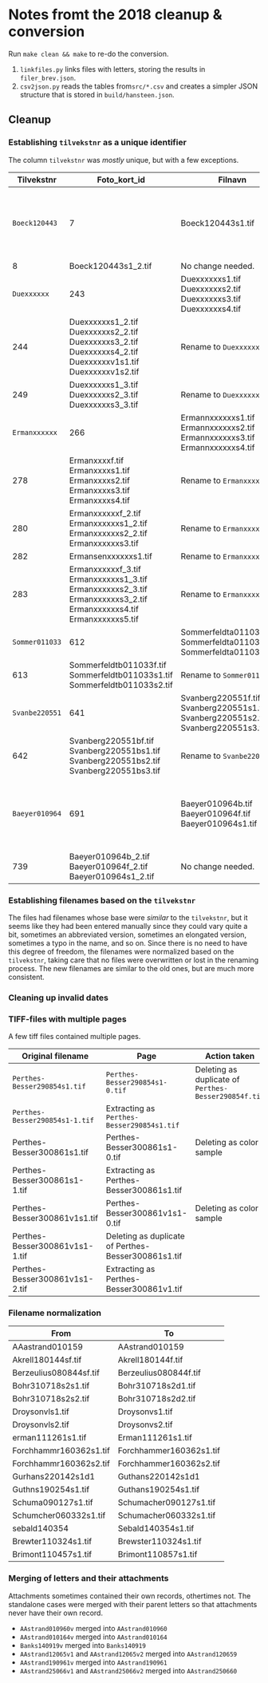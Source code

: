 # Notes fromt the 2018 cleanup & conversion

Run `make clean && make` to re-do the conversion.

1. `linkfiles.py` links files with letters, storing the results in `filer_brev.json`.
2. `csv2json.py` reads the tables from`src/*.csv` and creates a simpler JSON structure
   that is stored in `build/hansteen.json`.

## Cleanup

### Establishing `tilvekstnr` as a unique identifier

The column `tilvekstnr` was *mostly* unique, but with a few exceptions.

Tilvekstnr | Foto_kort_id | Filnavn | Action taken
---|---|---|---
`Boeck120443` | 7 | Boeck120443s1.tif | Delete. This is the same letter as 8 and there is no difference in the description.
| 8 | Boeck120443s1_2.tif | No change needed.
`Duexxxxxx` | 243 | Duexxxxxxs1.tif<br>Duexxxxxxs2.tif<br>Duexxxxxxs3.tif<br>Duexxxxxxs4.tif | Rename to `Duexxxxxx_1`
| 244 | Duexxxxxxs1_2.tif<br>Duexxxxxxs2_2.tif<br>Duexxxxxxs3_2.tif<br>Duexxxxxxs4_2.tif<br>Duexxxxxxv1s1.tif<br>Duexxxxxxv1s2.tif | Rename to `Duexxxxxx_2`
| 249 | Duexxxxxxs1_3.tif<br>Duexxxxxxs2_3.tif<br>Duexxxxxxs3_3.tif | Rename to `Duexxxxxx_3`
`Ermanxxxxxx` | 266 | Ermannxxxxxxs1.tif<br>Ermannxxxxxxs2.tif<br>Ermannxxxxxxs3.tif<br>Ermannxxxxxxs4.tif | Rename to `Ermanxxxxxx_1`
| 278 | Ermanxxxxf.tif<br>Ermanxxxxs1.tif<br>Ermanxxxxs2.tif<br>Ermanxxxxs3.tif<br>Ermanxxxxs4.tif | Rename to `Ermanxxxxxx_2`
| 280 | Ermanxxxxxxf_2.tif<br>Ermanxxxxxxs1_2.tif<br>Ermanxxxxxxs2_2.tif<br>Ermanxxxxxxs3.tif | Rename to `Ermanxxxxxx_3`
| 282 | Ermansenxxxxxxs1.tif | Rename to `Ermanxxxxxx_4`
| 283 | Ermanxxxxxxf_3.tif<br>Ermanxxxxxxs1_3.tif<br>Ermanxxxxxxs2_3.tif<br>Ermanxxxxxxs3_2.tif<br>Ermanxxxxxxs4.tif<br>Ermanxxxxxxs5.tif  | Rename to `Ermanxxxxxx_5`
`Sommer011033` | 612 | Sommerfeldta011033s1.tif<br>Sommerfeldta011033s2.tif<br>Sommerfeldta011033s3.tif | Rename to `Sommer011033_1`
| 613 | Sommerfeldtb011033f.tif<br>Sommerfeldtb011033s1.tif<br>Sommerfeldtb011033s2.tif | Rename to `Sommer011033_2` 
`Svanbe220551` | 641 | Svanberg220551f.tif<br>Svanberg220551s1.tif<br>Svanberg220551s2.tif<br>Svanberg220551s3.tif | Rename to `Svanbe220551_1`
| 642 | Svanberg220551bf.tif<br>Svanberg220551bs1.tif<br>Svanberg220551bs2.tif<br>Svanberg220551bs3.tif | Rename to `Svanbe220551_2`
`Baeyer010964` | 691 | Baeyer010964b.tif<br>Baeyer010964f.tif<br>Baeyer010964s1.tif | Delete. This is the same letter as 691 and there is no difference in the description.
| 739 | Baeyer010964b_2.tif<br>Baeyer010964f_2.tif<br>Baeyer010964s1_2.tif | No change needed.

### Establishing filenames based on the `tilvekstnr`

The files had filenames whose base were *similar* to the `tilvekstnr`, but it seems like they had been entered manually since they could vary quite a bit, sometimes an abbreviated
version, sometimes an elongated version, sometimes a typo in the name, and so on.
Since there is no need to have this degree of freedom, the filenames were normalized based on the `tilvekstnr`, taking care that no files were overwritten or lost in the renaming process.
The new filenames are similar to the old ones, but are much more consistent.

### Cleaning up invalid dates



### TIFF-files with multiple pages

A few tiff files contained multiple pages.

Original filename | Page | Action taken
---|---|---
`Perthes-Besser290854s1.tif` | `Perthes-Besser290854s1-0.tif` | Deleting as duplicate of `Perthes-Besser290854f.tif`
 | `Perthes-Besser290854s1-1.tif` | Extracting as `Perthes-Besser290854s1.tif`
Perthes-Besser300861s1.tif | Perthes-Besser300861s1-0.tif | Deleting as color sample
 | Perthes-Besser300861s1-1.tif | Extracting as Perthes-Besser300861s1.tif
Perthes-Besser300861v1s1.tif | Perthes-Besser300861v1s1-0.tif | Deleting as color sample
| Perthes-Besser300861v1s1-1.tif | Deleting as duplicate of Perthes-Besser300861s1.tif
| Perthes-Besser300861v1s1-2.tif | Extracting as Perthes-Besser300861v1.tif

### Filename normalization

From | To
----|----
AAastrand010159 | AAstrand010159
Akrell180144sf.tif | Akrell180144f.tif
Berzeulius080844sf.tif | Berzeulius080844f.tif
Bohr310718s2s1.tif | Bohr310718s2d1.tif
Bohr310718s2s2.tif | Bohr310718s2d2.tif
Droysonvls1.tif | Droysonvs1.tif
Droysonvls2.tif | Droysonvs2.tif
erman111261s1.tif | Erman111261s1.tif
Forchhammr160362s1.tif | Forchhammer160362s1.tif
Forchhammr160362s2.tif | Forchhammer160362s2.tif
Gurhans220142s1d1 | Guthans220142s1d1
Guthns190254s1.tif | Guthans190254s1.tif
Schuma090127s1.tif | Schumacher090127s1.tif
Schumcher060332s1.tif | Schumacher060332s1.tif
sebald140354 | Sebald140354s1.tif
Brewter110324s1.tif | Brewster110324s1.tif
Brimont110457s1.tif | Brimont110857s1.tif


### Merging of letters and their attachments

Attachments sometimes contained their own records, othertimes not.
The standalone cases were merged with their parent letters so that attachments never have their own record.

* `AAstrand010960v` merged into `AAstrand010960`
* `AAstrand010164v` merged into `AAstrand010164`
* `Banks140919v` merged into `Banks140919`
* `AAstrand12065v1` and `AAstrand12065v2` merged into `AAstrand120659`
* `AAstrand190961v` merged into `AAstrand190961`
* `AAstrand25066v1` and `AAstrand25066v2` merged into `AAstrand250660`

